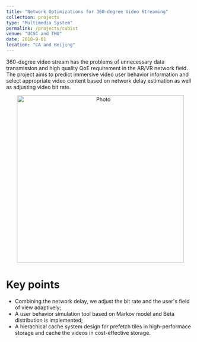 ```yaml
---
title: "Network Optimizations for 360-degree Video Streaming"
collection: projects
type: "Multimedia System"
permalink: /projects/cubist
venue: "UCSC and THU"
date: 2018-9-01
location: "CA and Beijing"
---
```


360-degree video stream has the problems of unnecessary data transmission and high quality QoE requirement in the AR/VR network field. The project aims to predict immersive video user behavior information and select appropriate video content based on network delay estimation as well as adjusting video bit rate.

<p align="center">
  <img src="https://herbdb.github.io/images/arch2.jpg?raw=true" alt="Photo" style="width: 450px;"/> 
</p>

# Key points
* Combining the network delay, we adjust the bit rate and the user's field of view adaptively;
* A user behavior simulation tool based on Markov model and Beta distribution is implemented;
* A hierachical cache system design for prefetch tiles in high-performace storage and cache the videos in cost-effective storage.  

